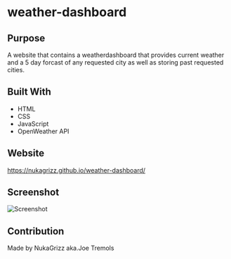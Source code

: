 # weather-dashboard

## Purpose
A website that contains a weatherdashboard that provides current weather and a 5 day forcast of any requested city as well as storing past requested cities.

## Built With
* HTML
* CSS
* JavaScript
* OpenWeather API

## Website
https://nukagrizz.github.io/weather-dashboard/


## Screenshot
![Screenshot](./assets/screenshots/code-quiz-screenshot.png)

## Contribution
Made by NukaGrizz aka.Joe Tremols